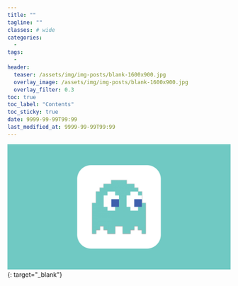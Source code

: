 ```yaml
---
title: ""
tagline: ""
classes: # wide
categories:
  -
tags:
  -
header:
  teaser: /assets/img/img-posts/blank-1600x900.jpg
  overlay_image: /assets/img/img-posts/blank-1600x900.jpg
  overlay_filter: 0.3
toc: true
toc_label: "Contents"
toc_sticky: true
date: 9999-99-99T99:99
last_modified_at: 9999-99-99T99:99
---
```



[![Thumbnail](/assets/img/img-posts/blank-1600x900.jpg)](https://habijung.github.io/){: target="_blank"}
